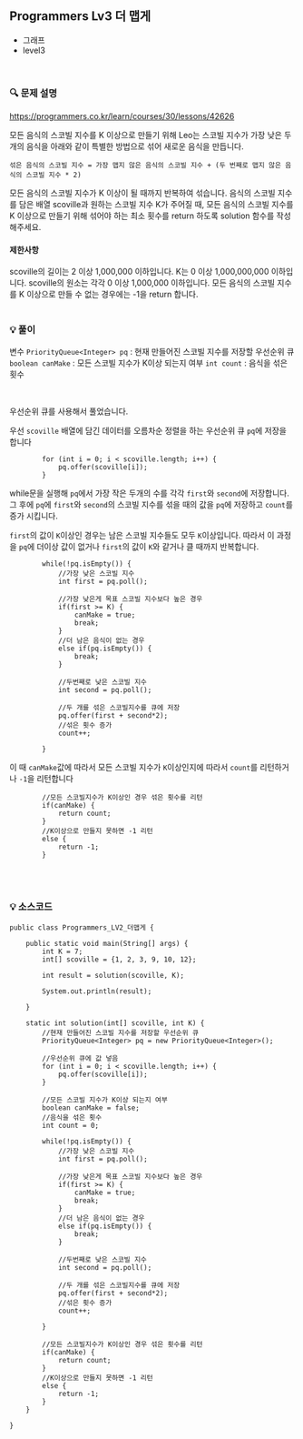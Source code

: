 ## Programmers Lv3 더 맵게
- 그래프
- level3

<br>


### 🔍 문제 설명
https://programmers.co.kr/learn/courses/30/lessons/42626

모든 음식의 스코빌 지수를 K 이상으로 만들기 위해 Leo는 스코빌 지수가 가장 낮은 두 개의 음식을 아래와 같이 특별한 방법으로 섞어 새로운 음식을 만듭니다.

```
섞은 음식의 스코빌 지수 = 가장 맵지 않은 음식의 스코빌 지수 + (두 번째로 맵지 않은 음식의 스코빌 지수 * 2)
```

모든 음식의 스코빌 지수가 K 이상이 될 때까지 반복하여 섞습니다.
음식의 스코빌 지수를 담은 배열 scoville과 원하는 스코빌 지수 K가 주어질 때, 모든 음식의 스코빌 지수를 K 이상으로 만들기 위해 섞어야 하는 최소 횟수를 return 하도록 solution 함수를 작성해주세요.


#### 제한사항
scoville의 길이는 2 이상 1,000,000 이하입니다.
K는 0 이상 1,000,000,000 이하입니다.
scoville의 원소는 각각 0 이상 1,000,000 이하입니다.
모든 음식의 스코빌 지수를 K 이상으로 만들 수 없는 경우에는 -1을 return 합니다.
<br><br>

###  💡 풀이

변수
`PriorityQueue<Integer> pq` : 현재 만들어진 스코빌 지수를 저장할 우선순위 큐
`boolean canMake` : 모든 스코빌 지수가 K이상 되는지 여부
`int count` : 음식을 섞은 횟수

<br>

우선순위 큐를 사용해서 풀었습니다. 

우선 `scoville` 배열에 담긴 데이터를 오름차순 정렬을 하는 우선순위 큐 `pq`에 저장을 합니다

```
		for (int i = 0; i < scoville.length; i++) {
			pq.offer(scoville[i]);
		}
```

while문을 실행해 `pq`에서 가장 작은 두개의 수를 각각 `first`와 `second`에 저장합니다. 그 후에 `pq`에 `first`와 `second`의 스코빌 지수를 섞을 때의 값을 `pq`에 저장하고 `count`를 증가 시킵니다.

`first`의 값이 `K`이상인 경우는 남은 스코빌 지수들도 모두 `K`이상입니다.
따라서 이 과정을 `pq`에 더이상 값이 없거나 `first`의 값이 `K`와 같거나 클 때까지 반복합니다.

```
		while(!pq.isEmpty()) {
			//가장 낮은 스코빌 지수
			int first = pq.poll();
			
			//가장 낮은게 목표 스코빌 지수보다 높은 경우
			if(first >= K) {
				canMake = true;
				break;
			}
			//더 남은 음식이 없는 경우
			else if(pq.isEmpty()) {
				break;
			}
			
			//두번째로 낮은 스코빌 지수
			int second = pq.poll();
			
			//두 개를 섞은 스코빌지수를 큐에 저장
			pq.offer(first + second*2);
			//섞은 횟수 증가
			count++;
			
		}
```

이 때 `canMake`값에 따라서 모든 스코빌 지수가 `K`이상인지에 따라서 `count`를 리턴하거나 `-1`을 리턴합니다

```
		//모든 스코빌지수가 K이상인 경우 섞은 횟수를 리턴
		if(canMake) {
			return count;
		}
		//K이상으로 만들지 못하면 -1 리턴
		else {
			return -1;
		}
```


<br><br>

###  💡 소스코드
```
public class Programmers_LV2_더맵게 {

	public static void main(String[] args) {
		int K = 7;
		int[] scoville = {1, 2, 3, 9, 10, 12};
		
		int result = solution(scoville, K);
		
		System.out.println(result);

	}
	
	static int solution(int[] scoville, int K) {
		//현재 만들어진 스코빌 지수를 저장할 우선순위 큐
		PriorityQueue<Integer> pq = new PriorityQueue<Integer>();
		
		//우선순위 큐에 값 넣음
		for (int i = 0; i < scoville.length; i++) {
			pq.offer(scoville[i]);
		}
		
		//모든 스코빌 지수가 K이상 되는지 여부
		boolean canMake = false;
		//음식을 섞은 횟수
		int count = 0;
		
		while(!pq.isEmpty()) {
			//가장 낮은 스코빌 지수
			int first = pq.poll();
			
			//가장 낮은게 목표 스코빌 지수보다 높은 경우
			if(first >= K) {
				canMake = true;
				break;
			}
			//더 남은 음식이 없는 경우
			else if(pq.isEmpty()) {
				break;
			}
			
			//두번째로 낮은 스코빌 지수
			int second = pq.poll();
			
			//두 개를 섞은 스코빌지수를 큐에 저장
			pq.offer(first + second*2);
			//섞은 횟수 증가
			count++;
			
		}
		
		//모든 스코빌지수가 K이상인 경우 섞은 횟수를 리턴
		if(canMake) {
			return count;
		}
		//K이상으로 만들지 못하면 -1 리턴
		else {
			return -1;
		}
	}

}


```


<br>

